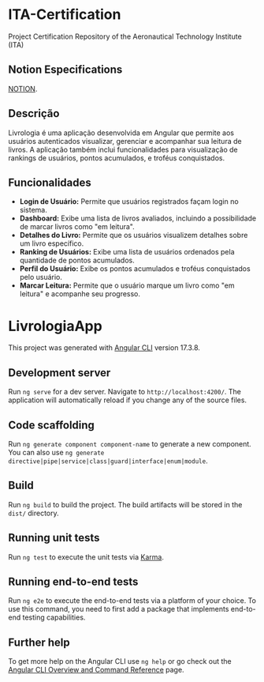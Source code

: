 # ITA-Certification
Project Certification Repository of the Aeronautical Technology Institute (ITA)
## Notion Especifications 
[NOTION](https://zrodrigolimaz.notion.site/90b6ea9955294b0fb1f1dadecfd63a28?v=e1554ead3fdd4a16b0fcfeb5754f98d2&pvs=25).

## Descrição

Livrologia é uma aplicação desenvolvida em Angular que permite aos usuários autenticados visualizar, gerenciar e acompanhar sua leitura de livros. A aplicação também inclui funcionalidades para visualização de rankings de usuários, pontos acumulados, e troféus conquistados.

## Funcionalidades

- **Login de Usuário:** Permite que usuários registrados façam login no sistema.
- **Dashboard:** Exibe uma lista de livros avaliados, incluindo a possibilidade de marcar livros como "em leitura".
- **Detalhes do Livro:** Permite que os usuários visualizem detalhes sobre um livro específico.
- **Ranking de Usuários:** Exibe uma lista de usuários ordenados pela quantidade de pontos acumulados.
- **Perfil do Usuário:** Exibe os pontos acumulados e troféus conquistados pelo usuário.
- **Marcar Leitura:** Permite que o usuário marque um livro como "em leitura" e acompanhe seu progresso.

# LivrologiaApp

This project was generated with [Angular CLI](https://github.com/angular/angular-cli) version 17.3.8.

## Development server

Run `ng serve` for a dev server. Navigate to `http://localhost:4200/`. The application will automatically reload if you change any of the source files.

## Code scaffolding

Run `ng generate component component-name` to generate a new component. You can also use `ng generate directive|pipe|service|class|guard|interface|enum|module`.

## Build

Run `ng build` to build the project. The build artifacts will be stored in the `dist/` directory.

## Running unit tests

Run `ng test` to execute the unit tests via [Karma](https://karma-runner.github.io).

## Running end-to-end tests

Run `ng e2e` to execute the end-to-end tests via a platform of your choice. To use this command, you need to first add a package that implements end-to-end testing capabilities.

## Further help

To get more help on the Angular CLI use `ng help` or go check out the [Angular CLI Overview and Command Reference](https://angular.io/cli) page.


